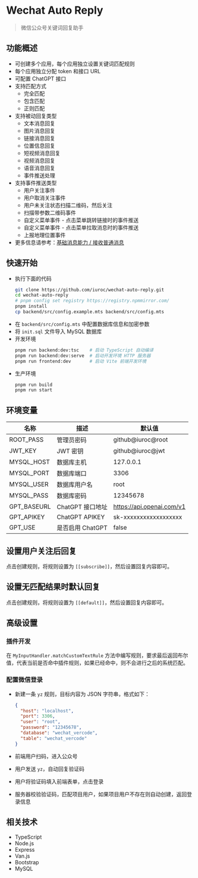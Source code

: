 # Wechat Auto Reply

> 微信公众号关键词回复助手

## 功能概述

- 可创建多个应用，每个应用独立设置关键词匹配规则
- 每个应用独立分配 token 和接口 URL
- 可配置 ChatGPT 接口
- 支持匹配方式
  - 完全匹配
  - 包含匹配
  - 正则匹配
- 支持被动回复类型
  - 文本消息回复
  - 图片消息回复
  - 链接消息回复
  - 位置信息回复
  - 短视频消息回复
  - 视频消息回复
  - 语音消息回复
  - 事件推送处理
- 支持事件推送类型
  - 用户关注事件
  - 用户取消关注事件
  - 用户未关注状态扫描二维码，然后关注
  - 扫描带参数二维码事件
  - 自定义菜单事件 - 点击菜单跳转链接时的事件推送
  - 自定义菜单事件 - 点击菜单拉取消息时的事件推送
  - 上报地理位置事件
- 更多信息请参考：[基础消息能力 / 接收普通消息](https://developers.weixin.qq.com/doc/offiaccount/Message_Management/Receiving_standard_messages.html)

## 快速开始

- 执行下面的代码
  ```bash
  git clone https://github.com/iuroc/wechat-auto-reply.git
  cd wechat-auto-reply
  # pnpm config set registry https://registry.npmmirror.com/
  pnpm install
  cp backend/src/config.example.mts backend/src/config.mts
  ```
- 在 `backend/src/config.mts` 中配置数据库信息和加密参数
- 将 `init.sql` 文件导入 MySQL 数据库
- 开发环境
  ```bash
  pnpm run backend:dev:tsc    # 启动 TypeScript 自动编译
  pnpm run backend:dev:serve  # 启动开发环境 HTTP 服务器
  pnpm run frontend:dev       # 启动 Vite 前端开发环境
  ```
- 生产环境
  ```bash
  pnpm run build
  pnpm run start
  ```

## 环境变量

| 名称        | 描述             | 默认值                    |
| ----------- | ---------------- | ------------------------- |
| ROOT_PASS   | 管理员密码       | github@iuroc@root         |
| JWT_KEY     | JWT 密钥         | github@iuroc@jwt          |
| MYSQL_HOST  | 数据库主机       | 127.0.0.1                 |
| MYSQL_PORT  | 数据库端口       | 3306                      |
| MYSQL_USER  | 数据库用户名     | root                      |
| MYSQL_PASS  | 数据库密码       | 12345678                  |
| GPT_BASEURL | ChatGPT 接口地址 | https://api.openai.com/v1 |
| GPT_APIKEY  | ChatGPT APIKEY   | sk-xxxxxxxxxxxxxxxxxx     |
| GPT_USE     | 是否启用 ChatGPT | false                     |

## 设置用户关注后回复

点击创建规则，将规则设置为 `[[subscribe]]`，然后设置回复内容即可。

## 设置无匹配结果时默认回复

点击创建规则，将规则设置为 `[[default]]`，然后设置回复内容即可。

## 高级设置

### 插件开发

在 `MyInputHandler.matchCustomTextRule` 方法中编写规则，要求最后返回布尔值，代表当前是否命中插件规则，如果已经命中，则不会进行之后的系统匹配。

### 配置微信登录

- 新建一条 `yz` 规则，目标内容为 JSON 字符串，格式如下：

  ```json
  {
    "host": "localhost",
    "port": 3306,
    "user": "root",
    "password": "12345678",
    "database": "wechat_vercode",
    "table": "wechat_vercode"
  }
  ```

- 前端用户扫码，进入公众号
- 用户发送 `yz`，自动回复验证码
- 用户将验证码填入前端表单，点击登录
- 服务器校验验证码，匹配项目用户，如果项目用户不存在则自动创建，返回登录信息

## 相关技术

- TypeScript
- Node.js
- Express
- Van.js
- Bootstrap
- MySQL
